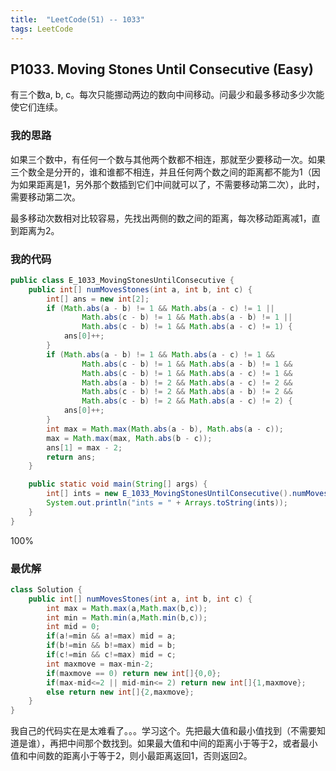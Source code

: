 ```yaml
---
title:  "LeetCode(51) -- 1033"
tags: LeetCode
---
```


## P1033. Moving Stones Until Consecutive (Easy)

有三个数a, b, c。每次只能挪动两边的数向中间移动。问最少和最多移动多少次能使它们连续。

### 我的思路

如果三个数中，有任何一个数与其他两个数都不相连，那就至少要移动一次。如果三个数全是分开的，谁和谁都不相连，并且任何两个数之间的距离都不能为1（因为如果距离是1，另外那个数插到它们中间就可以了，不需要移动第二次），此时，需要移动第二次。

最多移动次数相对比较容易，先找出两侧的数之间的距离，每次移动距离减1，直到距离为2。

### 我的代码

```java
public class E_1033_MovingStonesUntilConsecutive {
    public int[] numMovesStones(int a, int b, int c) {
        int[] ans = new int[2];
        if (Math.abs(a - b) != 1 && Math.abs(a - c) != 1 ||
                Math.abs(c - b) != 1 && Math.abs(a - b) != 1 ||
                Math.abs(c - b) != 1 && Math.abs(a - c) != 1) {
            ans[0]++;
        }
        if (Math.abs(a - b) != 1 && Math.abs(a - c) != 1 &&
                Math.abs(c - b) != 1 && Math.abs(a - b) != 1 &&
                Math.abs(c - b) != 1 && Math.abs(a - c) != 1 &&
                Math.abs(a - b) != 2 && Math.abs(a - c) != 2 &&
                Math.abs(c - b) != 2 && Math.abs(a - b) != 2 &&
                Math.abs(c - b) != 2 && Math.abs(a - c) != 2) {
            ans[0]++;
        }
        int max = Math.max(Math.abs(a - b), Math.abs(a - c));
        max = Math.max(max, Math.abs(b - c));
        ans[1] = max - 2;
        return ans;
    }

    public static void main(String[] args) {
        int[] ints = new E_1033_MovingStonesUntilConsecutive().numMovesStones(1, 2, 5);
        System.out.println("ints = " + Arrays.toString(ints));
    }
}
```
100%


### 最优解

```java
class Solution {
    public int[] numMovesStones(int a, int b, int c) {
        int max = Math.max(a,Math.max(b,c));
        int min = Math.min(a,Math.min(b,c));
        int mid = 0;
        if(a!=min && a!=max) mid = a;
        if(b!=min && b!=max) mid = b;
        if(c!=min && c!=max) mid = c;
        int maxmove = max-min-2;
        if(maxmove == 0) return new int[]{0,0};
        if(max-mid<=2 || mid-min<= 2) return new int[]{1,maxmove};
        else return new int[]{2,maxmove};
    }
}
```
我自己的代码实在是太难看了。。。学习这个。先把最大值和最小值找到（不需要知道是谁），再把中间那个数找到。如果最大值和中间的距离小于等于2，或者最小值和中间数的距离小于等于2，则小最距离返回1，否则返回2。
